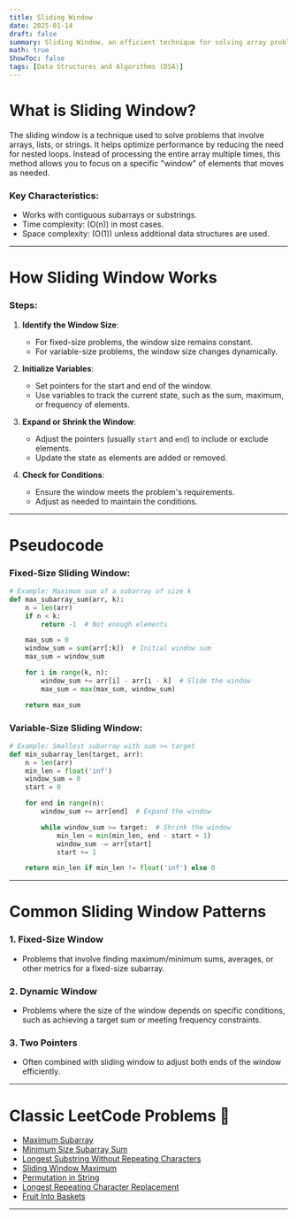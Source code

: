 ```yaml
---
title: Sliding Window
date: 2025-01-14
draft: false
summary: Sliding Window, an efficient technique for solving array problems
math: true
ShowToc: false
tags: [Data Structures and Algorithms (DSA)]
---
```


# **What is Sliding Window?**
The sliding window is a technique used to solve problems that involve arrays, lists, or strings. It helps optimize performance by reducing the need for nested loops. Instead of processing the entire array multiple times, this method allows you to focus on a specific "window" of elements that moves as needed.

### Key Characteristics:
- Works with contiguous subarrays or substrings.
- Time complexity: \(O(n)\) in most cases.
- Space complexity: \(O(1)\) unless additional data structures are used.

---

# **How Sliding Window Works**
### Steps:
1. **Identify the Window Size**:
   - For fixed-size problems, the window size remains constant.
   - For variable-size problems, the window size changes dynamically.

2. **Initialize Variables**:
   - Set pointers for the start and end of the window.
   - Use variables to track the current state, such as the sum, maximum, or frequency of elements.

3. **Expand or Shrink the Window**:
   - Adjust the pointers (usually `start` and `end`) to include or exclude elements.
   - Update the state as elements are added or removed.

4. **Check for Conditions**:
   - Ensure the window meets the problem's requirements.
   - Adjust as needed to maintain the conditions.

---

# **Pseudocode**
### Fixed-Size Sliding Window:
```python
# Example: Maximum sum of a subarray of size k
def max_subarray_sum(arr, k):
    n = len(arr)
    if n < k:
        return -1  # Not enough elements

    max_sum = 0
    window_sum = sum(arr[:k])  # Initial window sum
    max_sum = window_sum

    for i in range(k, n):
        window_sum += arr[i] - arr[i - k]  # Slide the window
        max_sum = max(max_sum, window_sum)

    return max_sum
```

### Variable-Size Sliding Window:
```python
# Example: Smallest subarray with sum >= target
def min_subarray_len(target, arr):
    n = len(arr)
    min_len = float('inf')
    window_sum = 0
    start = 0

    for end in range(n):
        window_sum += arr[end]  # Expand the window

        while window_sum >= target:  # Shrink the window
            min_len = min(min_len, end - start + 1)
            window_sum -= arr[start]
            start += 1

    return min_len if min_len != float('inf') else 0
```

---

# **Common Sliding Window Patterns**
### 1. Fixed-Size Window
- Problems that involve finding maximum/minimum sums, averages, or other metrics for a fixed-size subarray.

### 2. Dynamic Window
- Problems where the size of the window depends on specific conditions, such as achieving a target sum or meeting frequency constraints.

### 3. Two Pointers
- Often combined with sliding window to adjust both ends of the window efficiently.

---

# **Classic LeetCode Problems 🔗**
- [Maximum Subarray](https://leetcode.com/problems/maximum-subarray/)
- [Minimum Size Subarray Sum](https://leetcode.com/problems/minimum-size-subarray-sum/)
- [Longest Substring Without Repeating Characters](https://leetcode.com/problems/longest-substring-without-repeating-characters/)
- [Sliding Window Maximum](https://leetcode.com/problems/sliding-window-maximum/)
- [Permutation in String](https://leetcode.com/problems/permutation-in-string/)
- [Longest Repeating Character Replacement](https://leetcode.com/problems/longest-repeating-character-replacement/)
- [Fruit Into Baskets](https://leetcode.com/problems/fruit-into-baskets/)

---

